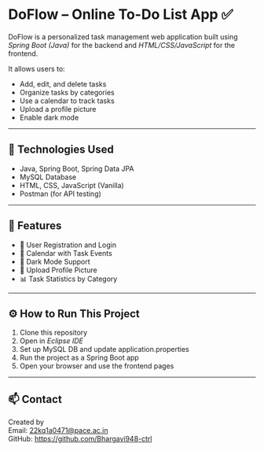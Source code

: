 # DoFlow – Online To-Do List App ✅

DoFlow is a personalized task management web application built using *Spring Boot (Java)* for the backend and *HTML/CSS/JavaScript* for the frontend.

It allows users to:
- Add, edit, and delete tasks
- Organize tasks by categories
- Use a calendar to track tasks
- Upload a profile picture
- Enable dark mode

---

## 📁 Technologies Used

- Java, Spring Boot, Spring Data JPA
- MySQL Database
- HTML, CSS, JavaScript (Vanilla)
- Postman (for API testing)

---

## 🚀 Features

- 🔐 User Registration and Login
- 📅 Calendar with Task Events
- 🌙 Dark Mode Support
- 📁 Upload Profile Picture
- 📊 Task Statistics by Category

---

## ⚙ How to Run This Project

1. Clone this repository
2. Open in *Eclipse IDE*
3. Set up MySQL DB and update application.properties
4. Run the project as a Spring Boot app
5. Open your browser and use the frontend pages

---

## 📫 Contact

Created by <Bhargavi>  
Email: <22kq1a0471@pace.ac.in>  
GitHub: <https://github.com/Bhargavi948-ctrl>
